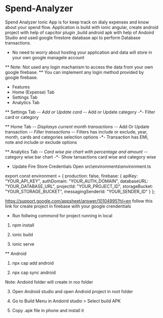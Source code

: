 # Spend-Analyzer
 Spend Analyzer Ionic App is for keep track on dialy expenses and know about your spend flow. 
 Application is build with ionic angular, create android project with help of capcitor plugin
,build android apk with help of Andoird Studio and used google firestore database api to perform Database transactions.

* No need to worry about hosting your application and data will store in your own google managele account

** Note: Not used any login machanism to access the data from your own google firebase.
** You can implement any login method provided by google firebase. 
 
* Features
* Home (Expense) Tab
* Settings Tab
* Analytics Tab

** Settings Tab
-*- Add or Update card
-*- Add or Update category
-*- Filter card or category

** Home Tab
-*- Displasys current month transactions
-*- Add Or Update transaction
-*- Filter transactions
-*- Filters has include or exclude, year, month, cards and categories selection options
-*- Transaction has EMI, note and include or exclude options

** Analytics Tab
-*- Card wise pie chart with percentage and amount
-*- category wise bar chart 
-*- Show tansactions card wise and category wise

 * Update Fire Store Credentials
 Open src\environments\environment.ts
 
 export const environment = {
 production: false,
 firebase: {
   apiKey: "YOUR_API_KEY",
   authDomain: "YOUR_AUTH_DOMAIN",
   databaseURL: "YOUR_DATABASE_URL",
   projectId: "YOUR_PROJECT_ID",
   storageBucket: "YOUR_STORAGE_BUCKET",
   messagingSenderId: "YOUR_SENDER_ID"
 }
};

https://support.google.com/appsheet/answer/10104995?hl=en follow this link for create project in firebase with your google crendentials

* Run follwing commond for project running in local

1. npm install 

2. ionic build

3. ionic serve

** Android 

1. npx cap add android

2. npx cap sync android

Note: Andoird folder will create in roo folder

3. Open Android studio and open Android project in root folder

4. Go to Build Menu in Andoird studio > Select build APK

5. Copy .apk file in phone and install it




